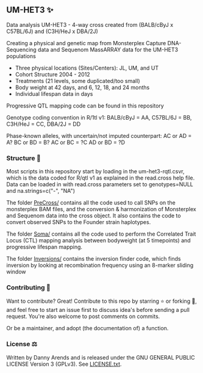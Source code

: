 ## UM-HET3 ✨
Data analysis UM-HET3 - 4-way cross created from (BALB/cByJ x C57BL/6J) and (C3H/HeJ x DBA/2J)

Creating a physical and genetic map from Monsterplex Capture DNA-Sequencing data and Sequenom MassARRAY data for the UM-HET3 populations

- Three physical locations (Sites/Centers): JL, UM, and UT
- Cohort Structure 2004 - 2012
- Treatments (21 levels, some duplicated/too small)
- Body weight at 42 days, and 6, 12, 18, and 24 months 
- Individual lifespan data in days

Progressive QTL mapping code can be found in this repository

Genotype coding convention in R/1tl v1: BALB/cByJ = AA, C57BL/6J = BB, C3H/HeJ = CC, DBA/2J = DD

Phase-known alleles, with uncertain/not imputed counterpart:
AC or AD = A?
BC or BD = B?
AC or BC = ?C
AD or BD = ?D

### Structure 📁

Most scripts in this repository start by loading in the um-het3-rqtl.csvr, which is the data coded for R/qtl v1 as explained in the read.cross help file. Data can be loaded in with read.cross parameters set to genotypes=NULL and na.strings=c("-", "NA")

The folder [PreCross/](./PreCross/) contains all the code used to call SNPs on the monsterplex BAM files, and the conversion & harmonization of Monsterplex and Sequenom data into the cross object. It also contains the code to convert observed SNPs to the Founder strain haplotypes.

The folder [Soma/](./Soma/) contains all the code used to perform the Correlated Trait Locus (CTL) mapping analysis between bodyweight (at 5 timepoints) and progressive lifespan mapping.

The folder [Inversions/](./Inversions/) contains the inversion finder code, which finds inversion by looking at recombination frequency using an 8-marker sliding window

### Contributing 🙌

Want to contribute? Great! Contribute to this repo by starring ⭐ or forking 🍴, and feel 
free to start an issue first to discuss idea's before sending a pull request. You're also 
welcome to post comments on commits.

Or be a maintainer, and adopt (the documentation of) a function.

### License ⚖️

Written by Danny Arends and is released under the GNU GENERAL PUBLIC LICENSE Version 3 (GPLv3). 
See [LICENSE.txt](./LICENSE.txt).
